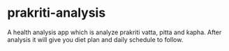 # prakriti-analysis
A health analysis app which is analyze prakriti vatta, pitta and kapha. After analysis it will give you diet plan and daily schedule to follow.
